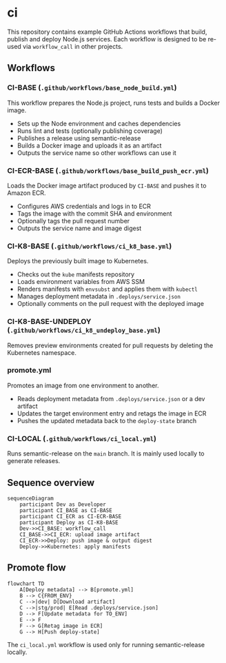 # ci

This repository contains example GitHub Actions workflows that build, publish and deploy Node.js services. Each workflow is designed to be re-used via `workflow_call` in other projects.

## Workflows

### CI-BASE (`.github/workflows/base_node_build.yml`)
This workflow prepares the Node.js project, runs tests and builds a Docker image.
- Sets up the Node environment and caches dependencies
- Runs lint and tests (optionally publishing coverage)
- Publishes a release using semantic-release
- Builds a Docker image and uploads it as an artifact
- Outputs the service name so other workflows can use it

### CI-ECR-BASE (`.github/workflows/base_build_push_ecr.yml`)
Loads the Docker image artifact produced by `CI-BASE` and pushes it to Amazon ECR.
- Configures AWS credentials and logs in to ECR
- Tags the image with the commit SHA and environment
- Optionally tags the pull request number
- Outputs the service name and image digest

### CI-K8-BASE (`.github/workflows/ci_k8_base.yml`)
Deploys the previously built image to Kubernetes.
- Checks out the `kube` manifests repository
- Loads environment variables from AWS SSM
- Renders manifests with `envsubst` and applies them with `kubectl`
- Manages deployment metadata in `.deploys/service.json`
- Optionally comments on the pull request with the deployed image

### CI-K8-BASE-UNDEPLOY (`.github/workflows/ci_k8_undeploy_base.yml`)
Removes preview environments created for pull requests by deleting the Kubernetes namespace.

### promote.yml
Promotes an image from one environment to another.
- Reads deployment metadata from `.deploys/service.json` or a dev artifact
- Updates the target environment entry and retags the image in ECR
- Pushes the updated metadata back to the `deploy-state` branch

### CI-LOCAL (`.github/workflows/ci_local.yml`)
Runs semantic-release on the `main` branch. It is mainly used locally to generate releases.

## Sequence overview

```mermaid
sequenceDiagram
    participant Dev as Developer
    participant CI_BASE as CI-BASE
    participant CI_ECR as CI-ECR-BASE
    participant Deploy as CI-K8-BASE
    Dev->>CI_BASE: workflow_call
    CI_BASE->>CI_ECR: upload image artifact
    CI_ECR->>Deploy: push image & output digest
    Deploy->>Kubernetes: apply manifests
```

## Promote flow

```mermaid
flowchart TD
    A[Deploy metadata] --> B[promote.yml]
    B --> C{FROM_ENV}
    C -->|dev| D[Download artifact]
    C -->|stg/prod| E[Read .deploys/service.json]
    D --> F[Update metadata for TO_ENV]
    E --> F
    F --> G[Retag image in ECR]
    G --> H[Push deploy-state]
```

The `ci_local.yml` workflow is used only for running semantic-release locally.
